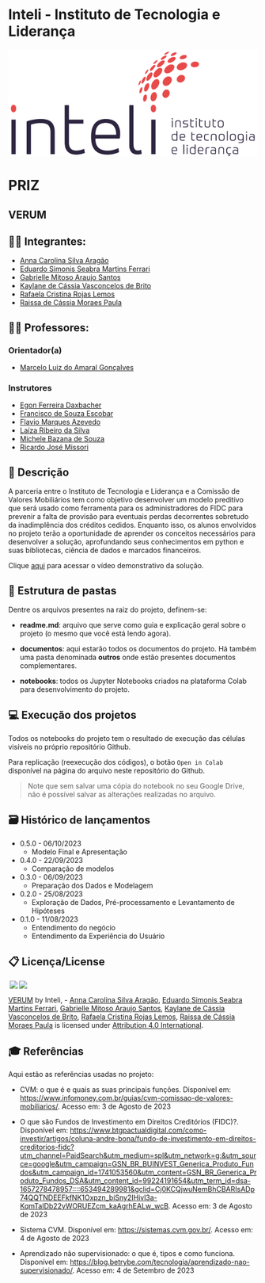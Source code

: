 # Inteli - Instituto de Tecnologia e Liderança 

<p align="center">
<a href= "https://www.inteli.edu.br/"><img src="documentos/outros/inteli.png" alt="Inteli - Instituto de Tecnologia e Liderança" border="0"></a>
</p>

# PRIZ

## VERUM

## :student: Integrantes: 
- <a href="https://www.linkedin.com/in/anna-aragao/">Anna Carolina Silva Aragão</a>
- <a href="https://www.linkedin.com/in/eduardo-simonis-ferrari/">Eduardo Simonis Seabra Martins Ferrari</a>
- <a href="https://www.linkedin.com/in/gabrielle-mitoso-6253a219b/">Gabrielle Mitoso Araujo Santos</a> 
- <a href="https://www.linkedin.com/in/kaylanevasconcelos">Kaylane de Cássia Vasconcelos de Brito</a> 
- <a href="https://www.linkedin.com/in/rafaelarojas/">Rafaela Cristina Rojas Lemos</a>
- <a href="https://www.linkedin.com/in/raissa-moraes-a89179264">Raissa de Cássia Moraes Paula</a> 

## :teacher: Professores:
### Orientador(a) 
- <a href="https://www.linkedin.com/in/marcelo-gon%C3%A7alves-phd-a550652/">Marcelo Luiz do Amaral Gonçalves</a>
### Instrutores
- <a href="https://www.linkedin.com/in/egondaxbacher/">Egon Ferreira Daxbacher</a>
- <a href="https://www.linkedin.com/in/francisco-escobar/">Francisco de Souza Escobar</a> 
- <a href="https://www.linkedin.com/in/flaviomarquesazevedo/">Flavio Marques Azevedo</a> 
- <a href="https://www.linkedin.com/in/laizaribeiro/">Laíza Ribeiro da Silva</a>
- <a href="https://www.linkedin.com/in/michele-bazana-de-souza-69b77763/">Michele Bazana de Souza</a>
- <a href="https://www.linkedin.com/in/ricardo-jos%C3%A9-missori/">Ricardo José Missori</a> 

## 📝 Descrição

A parceria entre o Instituto de Tecnologia e Liderança e a Comissão de Valores Mobiliários tem como objetivo desenvolver um modelo preditivo que será usado como ferramenta para os administradores do FIDC para prevenir a falta de provisão para eventuais perdas decorrentes sobretudo da inadimplência dos créditos cedidos. Enquanto isso, os alunos envolvidos no projeto terão a oportunidade de aprender os conceitos necessários para desenvolver a solução, aprofundando seus conhecimentos em python e suas bibliotecas, ciência de dados e marcados financeiros.

Clique [aqui](https://youtu.be/bxTHM6GCaik) para acessar o vídeo demonstrativo da solução.

## 📁 Estrutura de pastas

Dentre os arquivos presentes na raiz do projeto, definem-se:

- <b>readme.md</b>: arquivo que serve como guia e explicação geral sobre o projeto (o mesmo que você está lendo agora).

- <b>documentos</b>: aqui estarão todos os documentos do projeto. Há também uma pasta denominada <b>outros</b> onde estão presentes documentos complementares.

- <b>notebooks</b>: todos os Jupyter Notebooks criados na plataforma Colab para desenvolvimento do projeto.

## 💻 Execução dos projetos

Todos os notebooks do projeto tem o resultado de execução das células visíveis no próprio repositório Github.

Para replicação (reexecução dos códigos), o botão `Open in Colab` disponível na página do arquivo neste repositório do Github.
> Note que sem salvar uma cópia do notebook no seu Google Drive, não é possível salvar as alterações realizadas no arquivo.

## 🗃 Histórico de lançamentos

* 0.5.0 - 06/10/2023
    * Modelo Final e Apresentação
* 0.4.0 - 22/09/2023
    * Comparação de modelos
* 0.3.0 - 06/09/2023
    * Preparação dos Dados e Modelagem
* 0.2.0 - 25/08/2023
    * Exploração de Dados, Pré-processamento e Levantamento de Hipóteses
* 0.1.0 - 11/08/2023
    * Entendimento do negócio
    * Entendimento da Experiência do Usuário

## 📋 Licença/License

<img style="height:22px!important;margin-left:3px;vertical-align:text-bottom;" src="https://mirrors.creativecommons.org/presskit/icons/cc.svg?ref=chooser-v1"><img style="height:22px!important;margin-left:3px;vertical-align:text-bottom;" src="https://mirrors.creativecommons.org/presskit/icons/by.svg?ref=chooser-v1"><p xmlns:cc="http://creativecommons.org/ns#" xmlns:dct="http://purl.org/dc/terms/"><a property="dct:title" rel="cc:attributionURL" href="https://github.com/2023M3T10-Inteli/grupo3">VERUM</a> by <a rel="cc:attributionURL dct:creator" property="cc:attributionName">Inteli, - <a href="https://github.com/anna-aragao">Anna Carolina Silva Aragão</a>, <a href="https://github.com/eduardoferrari135">Eduardo Simonis Seabra Martins Ferrari</a>, <a href="https://github.com/gabriellemitoso793">Gabrielle Mitoso Araujo Santos</a>, <a href="https://github.com/KayVasconcelos">Kaylane de Cássia Vasconcelos de Brito</a>, <a href="https://github.com/rafaelarojas">Rafaela Cristina Rojas Lemos</a>, <a href="https://github.com/raissadecassia">Raissa de Cássia Moraes Paula</a> </a> is licensed under <a href="http://creativecommons.org/licenses/by/4.0/?ref=chooser-v1" target="_blank" rel="license noopener noreferrer" style="display:inline-block;">Attribution 4.0 International</a>.</p>

## 🎓 Referências

Aqui estão as referências usadas no projeto:

- CVM: o que é e quais as suas principais funções. Disponível em: <https://www.infomoney.com.br/guias/cvm-comissao-de-valores-mobiliarios/>. Acesso em: 3 de Agosto de 2023

- O que são Fundos de Investimento em Direitos Creditórios (FIDC)?. Disponível em: <https://www.btgpactualdigital.com/como-investir/artigos/coluna-andre-bona/fundo-de-investimento-em-direitos-creditorios-fidc?utm_channel=PaidSearch&utm_medium=spl&utm_network=g:&utm_source=google&utm_campaign=GSN_BR_BUINVEST_Generica_Produto_Fundos&utm_campaign_id=1741053560&utm_content=GSN_BR_Generica_Produto_Fundos_DSA&utm_content_id=99224191654&utm_term_id=dsa-1657278478957::::653494289981&gclid=Cj0KCQjwuNemBhCBARIsADp74QQTNDEEFkfNK1Oxpzn_biSny2IHivl3a-KqmTaIDb22yWORUEZcm_kaAgrhEALw_wcB>. Acesso em: 3 de Agosto de 2023

- Sistema CVM. Disponível em: <https://sistemas.cvm.gov.br/>. Acesso em: 4 de Agosto de 2023

- Aprendizado não supervisionado: o que é, tipos e como funciona. Disponível em: <https://blog.betrybe.com/tecnologia/aprendizado-nao-supervisionado/>. Acesso em: 4 de Setembro de 2023

